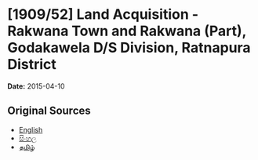 # [1909/52] Land Acquisition - Rakwana Town and Rakwana (Part), Godakawela D/S Division, Ratnapura District

**Date:** 2015-04-10

## Original Sources

- [English](https://documents.gov.lk/view/extra-gazettes/2015/4/1909-52_E.pdf)
- [සිංහල](https://documents.gov.lk/view/extra-gazettes/2015/4/1909-52_S.pdf)
- [தமிழ்](https://documents.gov.lk/view/extra-gazettes/2015/4/1909-52_T.pdf)
